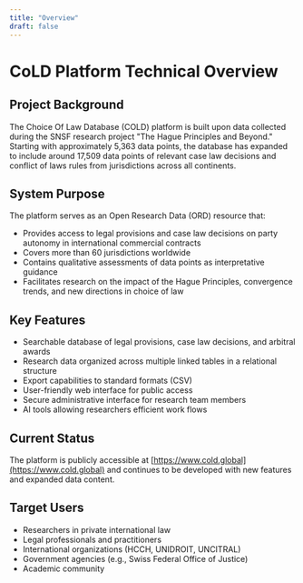 ```yaml
---
title: "Overview"
draft: false
---
```


# CoLD Platform Technical Overview

## Project Background

The Choice Of Law Database (COLD) platform is built upon data collected during the SNSF research project "The Hague Principles and Beyond." Starting with approximately 5,363 data points, the database has expanded to include around 17,509 data points of relevant case law decisions and conflict of laws rules from jurisdictions across all continents.

## System Purpose

The platform serves as an Open Research Data (ORD) resource that:
- Provides access to legal provisions and case law decisions on party autonomy in international commercial contracts
- Covers more than 60 jurisdictions worldwide
- Contains qualitative assessments of data points as interpretative guidance
- Facilitates research on the impact of the Hague Principles, convergence trends, and new directions in choice of law

## Key Features

- Searchable database of legal provisions, case law decisions, and arbitral awards
- Research data organized across multiple linked tables in a relational structure
- Export capabilities to standard formats (CSV)
- User-friendly web interface for public access
- Secure administrative interface for research team members
- AI tools allowing researchers efficient work flows

## Current Status

The platform is publicly accessible at [https://www.cold.global](https://www.cold.global) and continues to be developed with new features and expanded data content.

## Target Users

- Researchers in private international law
- Legal professionals and practitioners
- International organizations (HCCH, UNIDROIT, UNCITRAL)
- Government agencies (e.g., Swiss Federal Office of Justice)
- Academic community
